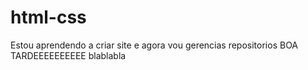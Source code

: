 # html-css
 Estou aprendendo a criar site e agora vou gerencias repositorios
 BOA TARDEEEEEEEEEE
 blablabla
